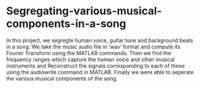 # Segregating-various-musical-components-in-a-song
In this project, we segregte human voice, guitar tune and background beats in a song. We take the music audio file in ‘wav’ format and compute its Fourier Transform using the MATLAB commands. Then we find the frequency ranges which capture the human voice and other musical instruments and Reconstruct the signals corresponding to each of these using the audiowrite command in MATLAB. Finally we were able to seperate the various musical components of the song.
